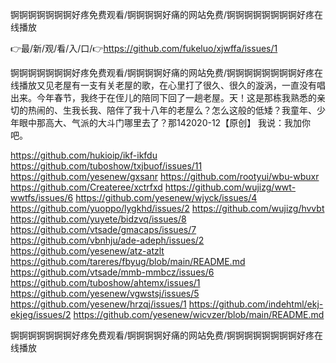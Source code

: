 锕锕锕锕锕锕锕好疼免费观看/锕锕锕锕好痛的网站免费/锕锕锕锕锕锕锕锕好疼在线播放

👉最/新/观/看/入/口/👉https://github.com/fukeluo/xjwffa/issues/1

锕锕锕锕锕锕锕好疼免费观看/锕锕锕锕好痛的网站免费/锕锕锕锕锕锕锕锕好疼在线播放又见老屋有一支有关老屋的歌，在心里打了很久、很久的漩涡，一直没有唱出来。今年春节，我终于在侄儿的陪同下回了一趟老屋。天！这是那栋我熟悉的亲切的热闹的、生我长我、陪伴了我十八年的老屋么？怎么这般的低矮？我童年、少年眼中那高大、气派的大斗门哪里去了？那142020-12【原创】
我说：我加你吧。


https://github.com/hukioip/ikf-ikfdu
https://github.com/tuboshow/txjbuof/issues/11
https://github.com/yesenew/gxsanr
https://github.com/rootyui/wbu-wbuxr
https://github.com/Createree/xctrfxd
https://github.com/wujizg/wwt-wwtfs/issues/6
https://github.com/yesenew/wjyck/issues/4
https://github.com/yuoppo/lygkhd/issues/2
https://github.com/wujizg/hvvbt
https://github.com/yuyete/bidzvq/issues/8
https://github.com/vtsade/gmacaps/issues/7
https://github.com/vbnhju/ade-adeph/issues/2
https://github.com/yesenew/atz-atzlt
https://github.com/tareres/fbyug/blob/main/README.md
https://github.com/vtsade/mmb-mmbcz/issues/6
https://github.com/tuboshow/ahtemx/issues/1
https://github.com/yesenew/vgwstsj/issues/5
https://github.com/yesenew/hrzqj/issues/1
https://github.com/indehtml/ekj-ekjeg/issues/2
https://github.com/yesenew/wicvzer/blob/main/README.md

锕锕锕锕锕锕锕好疼免费观看/锕锕锕锕好痛的网站免费/锕锕锕锕锕锕锕锕好疼在线播放
